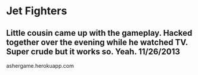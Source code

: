 Jet Fighters
======
Little cousin came up with the gameplay. Hacked together over the evening while he watched TV. Super crude but it works so. Yeah. 11/26/2013
---
ashergame.herokuapp.com